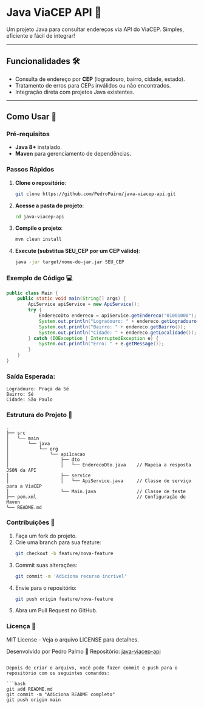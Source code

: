 
# Java ViaCEP API 📡

Um projeto Java para consultar endereços via API do ViaCEP. Simples, eficiente e fácil de integrar!

---

## Funcionalidades 🛠️
- Consulta de endereço por **CEP** (logradouro, bairro, cidade, estado).
- Tratamento de erros para CEPs inválidos ou não encontrados.
- Integração direta com projetos Java existentes.

---

## Como Usar 🚀

### Pré-requisitos
- **Java 8+** instalado.
- **Maven** para gerenciamento de dependências.

### Passos Rápidos
1. **Clone o repositório**:
   ```bash
   git clone https://github.com/PedroPaino/java-viacep-api.git
   ```
   
2. **Acesse a pasta do projeto**:
   ```bash
   cd java-viacep-api
   ```

3. **Compile o projeto**:
   ```bash
   mvn clean install
   ```

4. **Execute (substitua SEU_CEP por um CEP válido)**:
   ```bash
   java -jar target/nome-do-jar.jar SEU_CEP
   ```

### Exemplo de Código 💻
```java
public class Main {
    public static void main(String[] args) {
        ApiService apiService = new ApiService();
        try {
            EnderecoDto endereco = apiService.getEndereco("01001000"); // CEP da Praça da Sé, SP
            System.out.println("Logradouro: " + endereco.getLogradouro());
            System.out.println("Bairro: " + endereco.getBairro());
            System.out.println("Cidade: " + endereco.getLocalidade());
        } catch (IOException | InterruptedException e) {
            System.out.println("Erro: " + e.getMessage());
        }
    }
}
```

### Saída Esperada:
```
Logradouro: Praça da Sé
Bairro: Sé
Cidade: São Paulo
```

### Estrutura do Projeto 📂
```
.
├── src
│   └── main
│       └── java
│           └── org
│               └── api1cacao
│                   ├── dto
│                   │   └── EnderecoDto.java    // Mapeia a resposta JSON da API
│                   ├── service
│                   │   └── ApiService.java     // Classe de serviço para a ViaCEP
│                   └── Main.java               // Classe de teste
├── pom.xml                                     // Configuração do Maven
└── README.md
```

### Contribuições 🤝
1. Faça um fork do projeto.
2. Crie uma branch para sua feature:
   ```bash
   git checkout -b feature/nova-feature
   ```
3. Commit suas alterações:
   ```bash
   git commit -m 'Adiciona recurso incrível'
   ```
4. Envie para o repositório:
   ```bash
   git push origin feature/nova-feature
   ```
5. Abra um Pull Request no GitHub.

### Licença 📜
MIT License - Veja o arquivo LICENSE para detalhes.

Desenvolvido por Pedro Palmo
🔗 Repositório: [java-viacep-api](https://github.com/PedroPaino/java-viacep-api)
```

Depois de criar o arquivo, você pode fazer commit e push para o repositório com os seguintes comandos:

```bash
git add README.md
git commit -m "Adiciona README completo"
git push origin main
```

